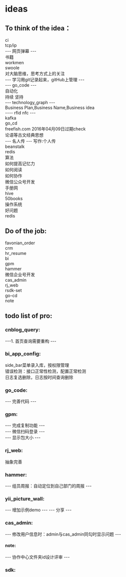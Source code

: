 # ideas  
## To think of the idea： 
ci   
tcp/ip   
--- 网页弹幕 ---  
书籍  
workmen   
swoole  
对大脑思维，思考方式上的关注  
--- 学习用git记录起来，gitHub上管理 ---  
--- go_code ---   
自动化     
持续 坚持   
--- technology_graph ---  
Business Plan,Business Name,Business idea  
---- rfid nfc ---  
kafka  
go_cd  
freefish.com 2016年04月09日过期check   
论语等古文经典思想    
--- 名人传 ---
写作:个人传  
beanstalk  
redis  
算法  
如何提高记忆力  
如何阅读  
如何协作  
微信公众号开发  
手册网  
hive  
50books  
操作系统  
好问题  
redis   

## Do of the job: 
favonian_order  
crm  
hr_resume  
bi  
gpm  
hammer  
微信企业号开发  
cas_admin  
rj_web  
rsdk-set  
go-cd   
note   

## todo list of pro:

### cnblog_query: 
---1. 首页查询需要重构 ---  

### bi_app_config: 
side_bar菜单录入库，按权限管理  
错误检测：接口正常性检测，配置正常检测  
日志复选删除，日志按时间查询删除  


### go_code:
--- 完善代码 ---  

### gpm:
--- 完成复制功能 ---  
--- 微信扫码登录  ---  
--- 显示包大小 ---  

### rj_web: 
抽象完善  

### hammer:  
--- 组员周报：自动定位到自己部门的周报 ---

### yii_picture_wall: 
--- 增加示例demo ---
--- 分享 ---

### cas_admin:  
--- 修改用户信息时：admin与cas_admin同勾时显示问题 --- 

#### note:  
--- 协作中心文件夹id设计评审 ---  

### sdk:
